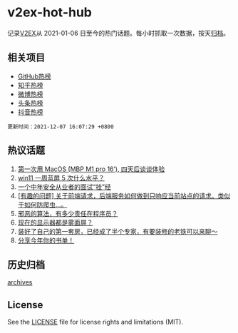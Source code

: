 # v2ex-hot-hub

 记录[V2EX](https://www.v2ex.com/)从 2021-01-06 日至今的热门话题。每小时抓取一次数据，按天[归档](archives)。
 
 ## 相关项目

- [GitHub热榜](https://github.com/snaildev/github-hot-hub)
- [知乎热榜](https://github.com/snaildev/zhihu-hot-hub)
- [微博热榜](https://github.com/snaildev/weibo-hot-hub)
- [头条热榜](https://github.com/snaildev/toutiao-hot-hub)
- [抖音热榜](https://github.com/snaildev/douyin-hot-hub)


 `更新时间：2021-12-07 16:07:29 +0800`

## 热议话题

1. [第一次用 MacOS (MBP M1 pro 16’), 四天后谈谈体验](https://www.v2ex.com/t/820418)
1. [win11 一周蓝屏 5 次什么水平？](https://www.v2ex.com/t/820433)
1. [一个中年安全从业者的面试“挂”经](https://www.v2ex.com/t/820453)
1. [[有趣的问题] 关于前端请求，后端服务如何做到只响应当前站点的请求。类似于如何防爬虫...。](https://www.v2ex.com/t/820478)
1. [邪恶的算法，有多少责任在程序员？](https://www.v2ex.com/t/820521)
1. [现在的显示器都是雾面屏？](https://www.v2ex.com/t/820431)
1. [装好了自己的第一套房，已经成了半个专家，有要装修的老铁可以来聊～](https://www.v2ex.com/t/820477)
1. [分享今年你的书单！](https://www.v2ex.com/t/820522)

## 历史归档

[archives](archives)

## License

See the [LICENSE](LICENSE) file for license rights and limitations (MIT).
